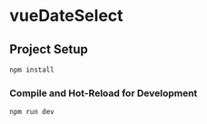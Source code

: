 # vueDateSelect

## Project Setup

```sh
npm install
```

### Compile and Hot-Reload for Development

```sh
npm run dev
```
